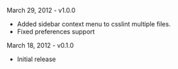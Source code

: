 March 29, 2012 - v1.0.0

* Added sidebar context menu to csslint multiple files.
* Fixed preferences support

March 18, 2012 - v0.1.0

* Initial release